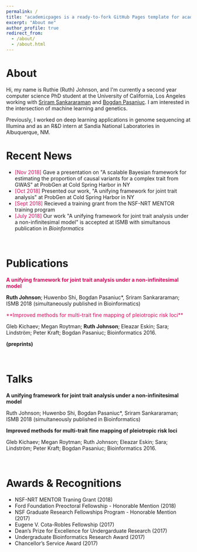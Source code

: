 ```yaml
---
permalink: /
title: "academicpages is a ready-to-fork GitHub Pages template for academic personal websites"
excerpt: "About me"
author_profile: true
redirect_from: 
  - /about/
  - /about.html
---
```


About
======

Hi, my name is Ruthie (Ruth) Johnson, and I'm currently a second year computer science PhD student at the University of California, Los Angeles working with [Sriram Sankararaman](http://web.cs.ucla.edu/~sriram/http://web.cs.ucla.edu/~sriram/) and [Bogdan Pasaniuc](https://bogdan.dgsom.ucla.edu/pages/). I am interested in the intersection of machine learning and genetics. 

Previously, I worked on deep learning applications in genome sequencing at Illumina and as an R&D intern at Sandia National Laboratories in Albuquerque, NM. 


Recent News
======
* <span style="color:#db0a5b">[Nov 2018]</span> Gave a presentation on "A scalable Bayesian framework for estimating the proportion of causal variants for a complex trait from GWAS" at ProbGen at Cold Spring Harbor in NY
* <span style="color:#db0a5b">[Oct 2018]</span> Presented our work, "A unifying framework for joint trait analysis" at ProbGen at Cold Spring Harbor in NY
* <span style="color:#db0a5b">[Sept 2018]</span> Recieved a training grant from the NSF-NRT MENTOR training program 
* <span style="color:#db0a5b">[July 2018]</span> Our work "A unifying framework for joint trait analysis under a non-infinitesimal model" is accepted at ISMB with simultanous publication in *Bioinformatics*

<br>

Publications
======

<span style="color:#db0a5b">**A unifying framework for joint trait analysis under a non-infinitesimal model**</span>

__Ruth Johnson__; Huwenbo Shi, Bogdan Pasaniuc*, Sriram Sankararaman; ISMB 2018 (simultaneously published in Bioinformatics)

<span style="color:#db0a5b">
**Improved methods for multi-trait fine mapping of pleiotropic risk loci**
</span>

Gleb Kichaev; Megan Roytman; __Ruth Johnson__; Eleazar Eskin; Sara; Lindström; Peter Kraft; Bogdan Pasaniuc; Bioinformatics 2016.

**(preprints)**



<br>

Talks
======

**A unifying framework for joint trait analysis under a non-infinitesimal model**

Ruth Johnson; Huwenbo Shi, Bogdan Pasaniuc*, Sriram Sankararaman; ISMB 2018 (simultaneously published in Bioinformatics)

**Improved methods for multi-trait fine mapping of pleiotropic risk loci**

Gleb Kichaev; Megan Roytman; Ruth Johnson; Eleazar Eskin; Sara; Lindström; Peter Kraft; Bogdan Pasaniuc; Bioinformatics 2016.

<br>

Awards & Recognitions
======

* NSF-NRT MENTOR Traning Grant (2018)
* Ford Foundation Preoctoral Fellowship - Honorable Mention (2018)
* NSF Graduate Research Fellowships Program - Honorable Mention (2017)
* Eugene V. Cota-Robles Fellowship (2017)
* Dean’s Prize for Excellence for Undergarduate Research (2017)
* Undergraduate Bioinformatics Research Award (2017)
* Chancellor’s Service Award (2017)



